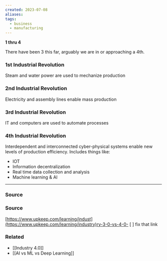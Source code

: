 ```yaml
---
created: 2023-07-08
aliases: 
tags:
  - business
  - manufacturing
---
```

**1 thru 4**

There have been 3 this far, arguably we are in or approaching a 4th.

### 1st Industrial Revolution

Steam and water power are used to mechanize production

### 2nd Industrial Revolution

Electricity and assembly lines enable mass production

### 3rd Industrial Revolution

IT and computers are used to automate processes

### 4th Industrial Revolution

Interdependent and interconnected cyber-physical systems enable new levels of production efficiency. Includes things like:

- IOT
- Information decentralization
- Real time data collection and analysis
- Machine learning & AI  

---

### Source

### Source

[https://www.upkeep.com/learning/indust](https://www.upkeep.com/learning/industry)ry-3-0-vs-4-0- [ ]  fix that link

### Related
- [[Industry 4.0]]
- [[AI vs ML vs Deep Learning]]